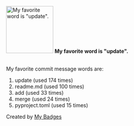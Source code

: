 <img src="https://my-badges.github.io/my-badges/favorite-word.png" alt="My favorite word is &quot;update&quot;." title="My favorite word is &quot;update&quot;." width="128">
<strong>My favorite word is &quot;update&quot;.</strong>
<br><br>

My favorite commit message words are:

1. update (used 174 times)
2. readme.md (used 100 times)
3. add (used 33 times)
4. merge (used 24 times)
5. pyproject.toml (used 15 times)


Created by <a href="https://github.com/my-badges/my-badges">My Badges</a>